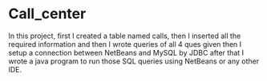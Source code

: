 # Call_center
In this project, first I created a table named calls, then I inserted all the required information and then I wrote queries of all 4 ques given then I setup a connection between NetBeans and MySQL by JDBC after that I wrote a java program to run those SQL queries using NetBeans or any other IDE. 
